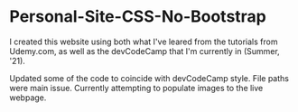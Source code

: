 # Personal-Site-CSS-No-Bootstrap

I created this website using both what I've leared from the tutorials from Udemy.com, 
as well as the devCodeCamp that I'm currently in (Summer, '21).

Updated some of the code to coincide with devCodeCamp style. File paths were main issue.
Currently attempting to populate images to the live webpage.
